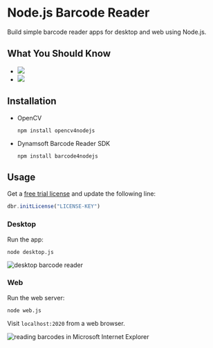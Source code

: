 # Node.js Barcode Reader
Build simple barcode reader apps for desktop and web using Node.js.

## What You Should Know
- [![](https://img.shields.io/badge/Download-Offline%20SDK-orange)](https://www.dynamsoft.com/barcode-reader/downloads)
- [![](https://img.shields.io/badge/Get-30--day%20FREE%20Trial%20License-blue)](https://www.dynamsoft.com/customer/license/trialLicense/?product=dbr)

## Installation
- OpenCV

    ```
    npm install opencv4nodejs
    ```

- Dynamsoft Barcode Reader SDK

    ```
    npm install barcode4nodejs
    ```

## Usage

Get a [free trial license](https://www.dynamsoft.com/CustomerPortal/Portal/Triallicense.aspx) and update the following line:

```js
dbr.initLicense("LICENSE-KEY")
```

### Desktop

Run the app:

```
node desktop.js
```

![desktop barcode reader](https://www.dynamsoft.com/codepool/wp-content/uploads/2020/07/nodejs-barcode-opencv-webcam.png)

### Web

Run the web server:

```
node web.js
```

Visit `localhost:2020` from a web browser.

![reading barcodes in Microsoft Internet Explorer](https://www.dynamsoft.com/codepool/wp-content/uploads/2020/07/opencv-nodejs-barcode-web.png)
